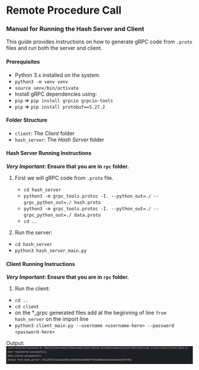 # Remote Procedure Call

### Manual for Running the Hash Server and Client
This guide provides instructions on how to generate gRPC code from `.proto` files and run both the server and client.

#### Prerequisites

- Python 3.x installed on the system.
- `python3 -m venv venv`
- `source venv/bin/activate`
- Install gRPC dependencies using:
- `pip` => `pip install grpcio grpcio-tools`
- `pip` => `pip install protobuf==5.27.2`

#### Folder Structure
- `client`: The _Client_ folder
- `hash_server`: The _Hash Server_ folder

#### Hash Server Running Instructions

**_Very Important_: Ensure that you are in `rpc` folder.**

1. First we will gRPC code from `.proto` file.
    - `cd hash_server`
    - `python3 -m grpc_tools.protoc -I. --python_out=./ --grpc_python_out=./ hash.proto`
    - `python3 -m grpc_tools.protoc -I. --python_out=./ --grpc_python_out=./ data.proto`
    - `cd ..`

2. Run the server:
- `cd hash_server`
- `python3 hash_server_main.py`

#### Client Running Instructions
**_Very Important_: Ensure that you are in `rpc` folder.**

1. Run the client:
- `cd ..`
- `cd client`
- on the *_grpc generated files add at the beginning of line `from hash_server` on the import line
- `python3 client_main.py --username <username-here> --password <password-here>`

Output:
![client output](client-rpc-output.png "Client output")
